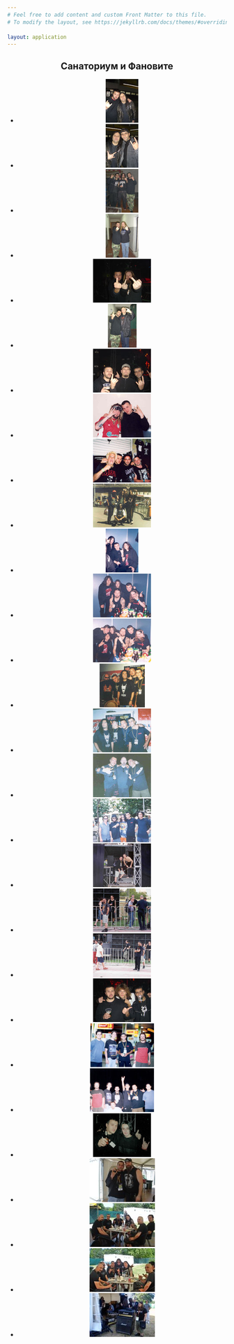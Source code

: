 ```yaml
---
# Feel free to add content and custom Front Matter to this file.
# To modify the layout, see https://jekyllrb.com/docs/themes/#overriding-theme-defaults

layout: application
---
```


<article class='gallery'>
  <header>
    <h2 class='title'>Санаториум и Фановите</h2>
    <ul>
      <li>
        <a href="/uploads/gallery/fans/fans_01.jpg" class="lightbox" rel="lightbox"><img alt="Medium_fans_01" src="/uploads/gallery/fans/medium_fans_01.jpg" /></a>
      </li>
      <li>
        <a href="/uploads/gallery/fans/fans_02.jpg" class="lightbox" rel="lightbox"><img alt="Medium_fans_02" src="/uploads/gallery/fans/medium_fans_02.jpg" /></a>
      </li>
      <li>
        <a href="/uploads/gallery/fans/fans_03.jpg" class="lightbox" rel="lightbox"><img alt="Medium_fans_03" src="/uploads/gallery/fans/medium_fans_03.jpg" /></a>
      </li>
      <li>
        <a href="/uploads/gallery/fans/fans_04.jpg" class="lightbox" rel="lightbox"><img alt="Medium_fans_04" src="/uploads/gallery/fans/medium_fans_04.jpg" /></a>
      </li>
      <li>
        <a href="/uploads/gallery/fans/fans_05.jpg" class="lightbox" rel="lightbox"><img alt="Medium_fans_05" src="/uploads/gallery/fans/medium_fans_05.jpg" /></a>
      </li>
      <li>
        <a href="/uploads/gallery/fans/fans_06.jpg" class="lightbox" rel="lightbox"><img alt="Medium_fans_06" src="/uploads/gallery/fans/medium_fans_06.jpg" /></a>
      </li>
      <li>
        <a href="/uploads/gallery/fans/fans_07.jpg" class="lightbox" rel="lightbox"><img alt="Medium_fans_07" src="/uploads/gallery/fans/medium_fans_07.jpg" /></a>
      </li>
      <li>
        <a href="/uploads/gallery/fans/fans_08.jpg" class="lightbox" rel="lightbox"><img alt="Medium_fans_08" src="/uploads/gallery/fans/medium_fans_08.jpg" /></a>
      </li>
      <li>
        <a href="/uploads/gallery/fans/fans_09.jpg" class="lightbox" rel="lightbox"><img alt="Medium_fans_09" src="/uploads/gallery/fans/medium_fans_09.jpg" /></a>
      </li>
      <li>
        <a href="/uploads/gallery/fans/fans_10.jpg" class="lightbox" rel="lightbox"><img alt="Medium_fans_10" src="/uploads/gallery/fans/medium_fans_10.jpg" /></a>
      </li>
      <li>
        <a href="/uploads/gallery/fans/fans_11.jpg" class="lightbox" rel="lightbox"><img alt="Medium_fans_11" src="/uploads/gallery/fans/medium_fans_11.jpg" /></a>
      </li>
      <li>
        <a href="/uploads/gallery/fans/fans_12.jpg" class="lightbox" rel="lightbox"><img alt="Medium_fans_12" src="/uploads/gallery/fans/medium_fans_12.jpg" /></a>
      </li>
      <li>
        <a href="/uploads/gallery/fans/fans_13.jpg" class="lightbox" rel="lightbox"><img alt="Medium_fans_13" src="/uploads/gallery/fans/medium_fans_13.jpg" /></a>
      </li>
      <li>
        <a href="/uploads/gallery/fans/fans_14.jpg" class="lightbox" rel="lightbox"><img alt="Medium_fans_14" src="/uploads/gallery/fans/medium_fans_14.jpg" /></a>
      </li>
      <li>
        <a href="/uploads/gallery/fans/fans_15.jpg" class="lightbox" rel="lightbox"><img alt="Medium_fans_15" src="/uploads/gallery/fans/medium_fans_15.jpg" /></a>
      </li>
      <li>
        <a href="/uploads/gallery/fans/fans_16.jpg" class="lightbox" rel="lightbox"><img alt="Medium_fans_16" src="/uploads/gallery/fans/medium_fans_16.jpg" /></a>
      </li>
      <li>
        <a href="/uploads/gallery/fans/fans_17.jpg" class="lightbox" rel="lightbox"><img alt="Medium_fans_17" src="/uploads/gallery/fans/medium_fans_17.jpg" /></a>
      </li>
      <li>
        <a href="/uploads/gallery/fans/fans_18.jpg" class="lightbox" rel="lightbox"><img alt="Medium_fans_18" src="/uploads/gallery/fans/medium_fans_18.jpg" /></a>
      </li>
      <li>
        <a href="/uploads/gallery/fans/fans_19.jpg" class="lightbox" rel="lightbox"><img alt="Medium_fans_19" src="/uploads/gallery/fans/medium_fans_19.jpg" /></a>
      </li>
      <li>
        <a href="/uploads/gallery/fans/fans_20.jpg" class="lightbox" rel="lightbox"><img alt="Medium_fans_20" src="/uploads/gallery/fans/medium_fans_20.jpg" /></a>
      </li>
      <li>
        <a href="/uploads/gallery/fans/fans_21.jpg" class="lightbox" rel="lightbox"><img alt="Medium_fans_21" src="/uploads/gallery/fans/medium_fans_21.jpg" /></a>
      </li>
      <li>
        <a href="/uploads/gallery/fans/fans_22.jpg" class="lightbox" rel="lightbox"><img alt="Medium_fans_22" src="/uploads/gallery/fans/medium_fans_22.jpg" /></a>
      </li>
      <li>
        <a href="/uploads/gallery/fans/fans_23.jpg" class="lightbox" rel="lightbox"><img alt="Medium_fans_23" src="/uploads/gallery/fans/medium_fans_23.jpg" /></a>
      </li>
      <li>
        <a href="/uploads/gallery/fans/fans_24.jpg" class="lightbox" rel="lightbox"><img alt="Medium_fans_24" src="/uploads/gallery/fans/medium_fans_24.jpg" /></a>
      </li>
      <li>
        <a href="/uploads/gallery/fans/DSC08577.JPG" class="lightbox" rel="lightbox"><img alt="Medium_dsc08577" src="/uploads/gallery/fans/medium_DSC08577.JPG" /></a>
      </li>
      <li>
        <a href="/uploads/gallery/fans/DSC08586.JPG" class="lightbox" rel="lightbox"><img alt="Medium_dsc08586" src="/uploads/gallery/fans/medium_DSC08586.JPG" /></a>
      </li>
      <li>
        <a href="/uploads/gallery/fans/DSC08588.JPG" class="lightbox" rel="lightbox"><img alt="Medium_dsc08588" src="/uploads/gallery/fans/medium_DSC08588.JPG" /></a>
      </li>
      <li>
        <a href="/uploads/gallery/fans/DSC08603.JPG" class="lightbox" rel="lightbox"><img alt="Medium_dsc08603" src="/uploads/gallery/fans/medium_DSC08603.JPG" /></a>
      </li>
    </ul>
  </header>
</article>
